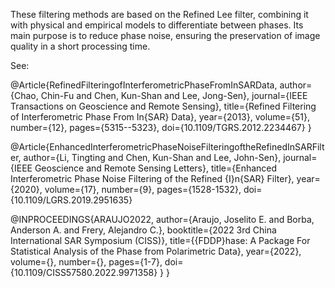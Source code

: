 
These filtering methods are based on the Refined Lee filter, combining it with physical and empirical models to differentiate between phases. Its main purpose is to reduce phase noise, ensuring the preservation of image quality in a short processing time.


See:

@Article{RefinedFilteringofInterferometricPhaseFromInSARData,
  author={Chao, Chin-Fu and Chen, Kun-Shan and Lee, Jong-Sen},
  journal={IEEE Transactions on Geoscience and Remote Sensing}, 
  title={Refined Filtering of Interferometric Phase From In{SAR} Data}, 
  year={2013},
  volume={51},
  number={12},
  pages={5315--5323},
  doi={10.1109/TGRS.2012.2234467}
}

@Article{EnhancedInterferometricPhaseNoiseFilteringoftheRefinedInSARFilter,
  author={Li, Tingting and Chen, Kun-Shan and Lee, John-Sen},
  journal={IEEE Geoscience and Remote Sensing Letters}, 
  title={Enhanced Interferometric Phase Noise Filtering of the Refined {I}n{SAR} Filter}, 
  year={2020},
  volume={17},
  number={9},
  pages={1528-1532},
  doi={10.1109/LGRS.2019.2951635}

@INPROCEEDINGS{ARAUJO2022, 
author={Araujo, Joselito E. and Borba, Anderson A. and Frery, Alejandro C.}, 
booktitle={2022 3rd China International SAR Symposium (CISS)}, 
title={{FDDP}hase: A Package For Statistical Analysis of the Phase from Polarimetric Data}, 
year={2022}, 
volume={}, 
number={}, 
pages={1-7}, 
doi={10.1109/CISS57580.2022.9971358} }
}
